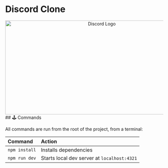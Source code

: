 # Discord Clone
<div style="text-align:center">
<img src="https://github.com/Ashrahx/Discord-clone/assets/114347097/2b074bd8-2d2b-4de6-a6bd-06d7561220fb" alt="Discord Logo" width="600" height="300">
</div>
## 🕹 Commands

All commands are run from the root of the project, from a terminal:

| Command                   | Action                                           |
| :------------------------ | :----------------------------------------------- |
| `npm install`             | Installs dependencies                            |
| `npm run dev`             | Starts local dev server at `localhost:4321`      |
